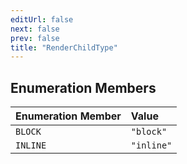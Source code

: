 ```yaml
---
editUrl: false
next: false
prev: false
title: "RenderChildType"
---
```


## Enumeration Members

| Enumeration Member | Value |
| :------ | :------ |
| `BLOCK` | `"block"` |
| `INLINE` | `"inline"` |

